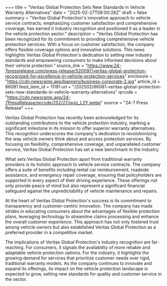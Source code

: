 +++
title = "Veritas Global Protection Sets New Standards in Vehicle Warranty Alternatives"
date = "2025-02-27T08:00:28Z"
draft = false
summary = "Veritas Global Protection's innovative approach to vehicle service contracts, emphasizing customer satisfaction and comprehensive coverage, has earned it industry recognition and positioned it as a leader in the vehicle protection sector."
description = "Veritas Global Protection has been recognized for its commitment to providing comprehensive vehicle protection services. With a focus on customer satisfaction, the company offers flexible coverage options and innovative solutions. This news highlights Veritas Global Protection's dedication to setting new industry standards and empowering consumers to make informed decisions about their vehicle protection."
source_link = "https://www.24-7pressrelease.com/press-release/520097/veritas-global-protection-recognized-for-excellence-in-vehicle-protection-services"
enclosure = "https://cdn.newsramp.app/banners/business-corporate-2.jpg"
article_id = 86081
feed_item_id = 11191
url = "/202502/86081-veritas-global-protection-sets-new-standards-in-vehicle-warranty-alternatives"
qrcode = "https://cdn.newsramp.app/24-7PressRelease/qrcode/252/27/quiz_L2Y.webp"
source = "24-7 Press Release"
+++

<p>Veritas Global Protection has recently been acknowledged for its outstanding contributions to the vehicle protection industry, marking a significant milestone in its mission to offer superior warranty alternatives. This recognition underscores the company's dedication to revolutionizing the way vehicle owners think about and access protection services. By focusing on flexibility, comprehensive coverage, and unparalleled customer service, Veritas Global Protection has set a new benchmark in the industry.</p><p>What sets Veritas Global Protection apart from traditional warranty providers is its holistic approach to vehicle service contracts. The company offers a suite of benefits including rental car reimbursement, roadside assistance, and emergency repair coverage, ensuring that policyholders are supported in every aspect of their driving experience. These offerings not only provide peace of mind but also represent a significant financial safeguard against the unpredictability of vehicle maintenance and repairs.</p><p>At the heart of Veritas Global Protection's success is its commitment to transparency and customer-centric innovation. The company has made strides in educating consumers about the advantages of flexible protection plans, leveraging technology to streamline claims processing and enhance the overall customer experience. This approach has not only fostered trust among vehicle owners but also established Veritas Global Protection as a preferred provider in a competitive market.</p><p>The implications of Veritas Global Protection's industry recognition are far-reaching. For consumers, it signals the availability of more reliable and adaptable vehicle protection options. For the industry, it highlights the growing demand for services that prioritize customer needs over rigid, traditional warranty models. As the company continues to innovate and expand its offerings, its impact on the vehicle protection landscape is expected to grow, setting new standards for quality and customer service in the sector.</p>